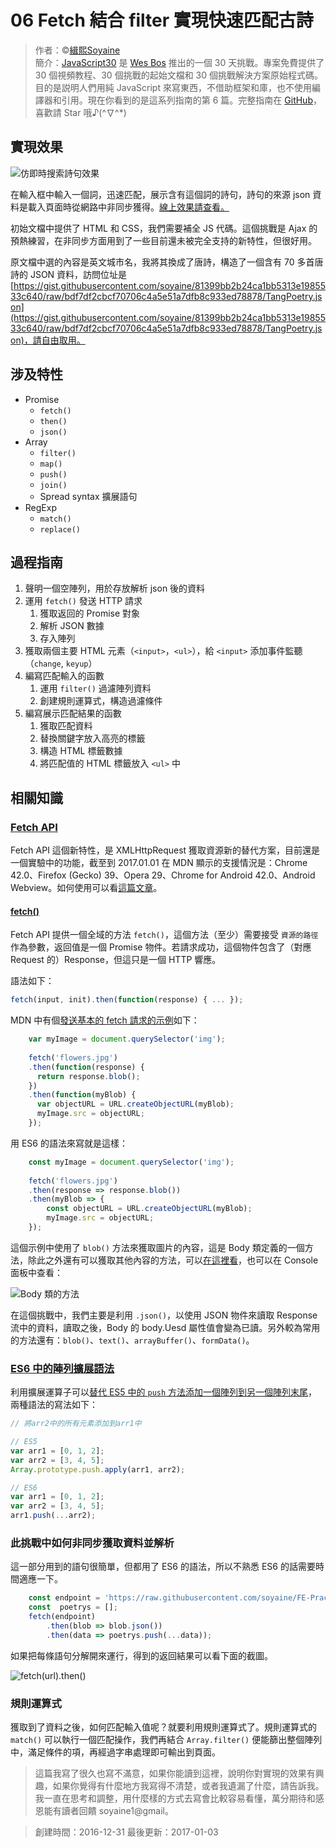 # 06 Fetch 結合 filter 實現快速匹配古詩

> 作者：©[緝熙Soyaine](https://github.com/soyaine)   
> 簡介：[JavaScript30](https://javascript30.com) 是 [Wes Bos](https://github.com/wesbos) 推出的一個 30 天挑戰。專案免費提供了 30 個視頻教程、30 個挑戰的起始文檔和 30 個挑戰解決方案原始程式碼。目的是説明人們用純 JavaScript 來寫東西，不借助框架和庫，也不使用編譯器和引用。現在你看到的是這系列指南的第 6 篇。完整指南在 [GitHub](https://github.com/soyaine/JavaScript30)，喜歡請 Star 哦♪(^∇^*)

## 實現效果

![仿即時搜索詩句效果](https://cl.ly/0b360y270s0f/Screen%20recording%202016-12-31%20at%2010.05.23%20PM.gif)

在輸入框中輸入一個詞，迅速匹配，展示含有這個詞的詩句，詩句的來源 json 資料是載入頁面時從網路中非同步獲得。[線上效果請查看。](http://soyaine.cn/JavaScript30/06%20-%20Type%20Ahead/index-SOYAINE.html)

初始文檔中提供了 HTML 和 CSS，我們需要補全 JS 代碼。這個挑戰是 Ajax 的預熱練習，在非同步方面用到了一些目前還未被完全支持的新特性，但很好用。

原文檔中選的內容是英文城市名，我將其換成了唐詩，構造了一個含有 70 多首唐詩的 JSON 資料，訪問位址是 [https://gist.githubusercontent.com/soyaine/81399bb2b24ca1bb5313e1985533c640/raw/bdf7df2cbcf70706c4a5e51a7dfb8c933ed78878/TangPoetry.json](https://gist.githubusercontent.com/soyaine/81399bb2b24ca1bb5313e1985533c640/raw/bdf7df2cbcf70706c4a5e51a7dfb8c933ed78878/TangPoetry.json)，請自由取用。

## 涉及特性

- Promise
    - `fetch()`
    - `then()`
    - `json()`
- Array
    - `filter()`
    - `map()`
    - `push()`
    - `join()`
    - Spread syntax 擴展語句
- RegExp
    - `match()`
    - `replace()`
    
## 過程指南

1. 聲明一個空陣列，用於存放解析 json 後的資料
2. 運用 `fetch()` 發送 HTTP 請求
    1. 獲取返回的 Promise 對象
    2. 解析 JSON 數據
    3. 存入陣列
3. 獲取兩個主要 HTML 元素（`<input>`，`<ul>`），給 `<input>` 添加事件監聽（`change`, `keyup`）
4. 編寫匹配輸入的函數
    1. 運用 `filter()` 過濾陣列資料
    2. 創建規則運算式，構造過濾條件
5. 編寫展示匹配結果的函數
    1. 獲取匹配資料
    2. 替換關鍵字放入高亮的標籤
    3. 構造 HTML 標籤數據
    4. 將匹配值的 HTML 標籤放入 `<ul>` 中

## 相關知識

### [Fetch API](https://developer.mozilla.org/zh-CN/docs/Web/API/Fetch_API)

Fetch API 這個新特性，是 XMLHttpRequest 獲取資源新的替代方案，目前還是一個實驗中的功能，截至到 2017.01.01 在 MDN 顯示的支援情況是：Chrome 42.0、Firefox (Gecko) 39、Opera 29、Chrome for Android 42.0、Android Webview。如何使用可以看[這篇文章](https://developer.mozilla.org/zh-CN/docs/Web/API/Fetch_API/Using_Fetch)。

####  [fetch()](https://developer.mozilla.org/zh-CN/docs/Web/API/GlobalFetch/fetch)

Fetch API 提供一個全域的方法 `fetch()`，這個方法（至少）需要接受 `資源的路徑` 作為參數，返回值是一個 Promise 物件。若請求成功，這個物件包含了（對應 Request 的）Response，但這只是一個 HTTP 響應。

語法如下：

```js
fetch(input, init).then(function(response) { ... });
```

MDN 中有個[發送基本的 fetch 請求的示例](https://developer.mozilla.org/zh-CN/docs/Web/API/Fetch_API/Using_Fetch#發起_fetch_請求)如下：

```js
    var myImage = document.querySelector('img');
    
    fetch('flowers.jpg')
    .then(function(response) {
      return response.blob();
    })
    .then(function(myBlob) {
      var objectURL = URL.createObjectURL(myBlob);
      myImage.src = objectURL;
    });
```

用 ES6 的語法來寫就是這樣：

```js
    const myImage = document.querySelector('img');
    
    fetch('flowers.jpg')
    .then(response => response.blob())
    .then(myBlob => {
        const objectURL = URL.createObjectURL(myBlob);
        myImage.src = objectURL;
    });
```

這個示例中使用了 `blob()` 方法來獲取圖片的內容，這是 Body 類定義的一個方法，除此之外還有可以獲取其他內容的方法，可以[在這裡看](https://developer.mozilla.org/zh-CN/docs/Web/API/Fetch_API/Using_Fetch#Body)，也可以在 Console 面板中查看： 

![Body 類的方法](https://cl.ly/143N2R1b3T1o/Image%202017-01-03%20at%209.15.37%20AM.png)

在這個挑戰中，我們主要是利用 `.json()`，以使用 JSON 物件來讀取 Response 流中的資料，讀取之後，Body 的 body.Uesd 屬性值會變為已讀。另外較為常用的方法還有：`blob()`、`text()`、`arrayBuffer()`、`formData()`。

### [ES6 中的陣列擴展語法](https://developer.mozilla.org/en-US/docs/Web/JavaScript/Reference/Operators/Spread_operator)

利用擴展運算子可以[替代 ES5 中的 `push` 方法添加一個陣列到另一個陣列末尾](https://developer.mozilla.org/zh-CN/docs/Web/JavaScript/Reference/Operators/Spread_operator#更好的_push_方法)，兩種語法的寫法如下：

```js
// 將arr2中的所有元素添加到arr1中

// ES5
var arr1 = [0, 1, 2];
var arr2 = [3, 4, 5];
Array.prototype.push.apply(arr1, arr2);

// ES6
var arr1 = [0, 1, 2];
var arr2 = [3, 4, 5];
arr1.push(...arr2);
```

### 此挑戰中如何非同步獲取資料並解析

這一部分用到的語句很簡單，但都用了 ES6 的語法，所以不熟悉 ES6 的話需要時間適應一下。

````js
    const endpoint = 'https://raw.githubusercontent.com/soyaine/FE-Practice/f438d3bdf099461f88322b1b1f20c9d58f66f1ec/TangPoetryCut.json';
    const  poetrys = [];
    fetch(endpoint)
        .then(blob => blob.json())
        .then(data => poetrys.push(...data));
````

如果把每條語句分解開來運行，得到的返回結果可以看下面的截圖。

![fetch(url).then()](https://cl.ly/3P3F1F2y1510/Image%202017-01-01%20at%206.58.45%20PM.png)

### 規則運算式

獲取到了資料之後，如何匹配輸入值呢？就要利用規則運算式了。規則運算式的 `match()` 可以執行一個匹配操作，我們再結合 `Array.filter()` 便能篩出整個陣列中，滿足條件的項，再經過字串處理即可輸出到頁面。

> 這篇我寫了很久也寫不滿意，如果你能讀到這裡，說明你對實現的效果有興趣，如果你覺得有什麼地方我寫得不清楚，或者我遺漏了什麼，請告訴我。我一直在思考和調整，用什麼樣的方式去寫會比較容易看懂，萬分期待和感恩能有讀者回饋 soyaine1@gmail。    

> 創建時間：2016-12-31
> 最後更新：2017-01-03
